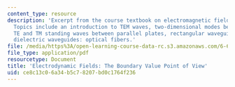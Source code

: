 ```yaml
---
content_type: resource
description: 'Excerpt from the course textbook on electromagnetic fields and energy.
  Topics include an introduction to TEM waves, two-dimensional modes between parallel-plates,
  TE and TM standing waves between parallel plates, rectangular waveguide modes, and
  dielectric waveguides: optical fibers.'
file: /media/https%3A/open-learning-course-data-rc.s3.amazonaws.com/6-641-electromagnetic-fields-forces-and-motion-spring-2005/ce8c13c06a34b5c78207bd0c1764f236_13.pdf
file_type: application/pdf
resourcetype: Document
title: 'Electrodynamic Fields: The Boundary Value Point of View'
uid: ce8c13c0-6a34-b5c7-8207-bd0c1764f236
---
```

